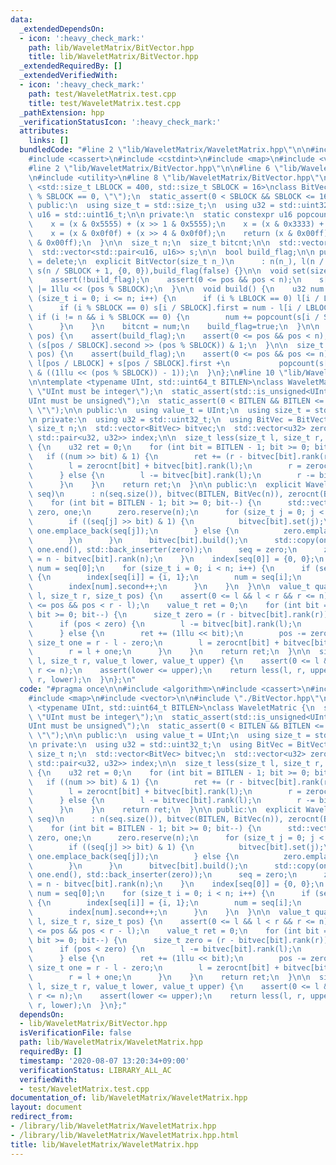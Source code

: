 ```yaml
---
data:
  _extendedDependsOn:
  - icon: ':heavy_check_mark:'
    path: lib/WaveletMatrix/BitVector.hpp
    title: lib/WaveletMatrix/BitVector.hpp
  _extendedRequiredBy: []
  _extendedVerifiedWith:
  - icon: ':heavy_check_mark:'
    path: test/WaveletMatrix.test.cpp
    title: test/WaveletMatrix.test.cpp
  _pathExtension: hpp
  _verificationStatusIcon: ':heavy_check_mark:'
  attributes:
    links: []
  bundledCode: "#line 2 \"lib/WaveletMatrix/WaveletMatrix.hpp\"\n\n#include <algorithm>\n\
    #include <cassert>\n#include <cstdint>\n#include <map>\n#include <vector>\n\n\
    #line 2 \"lib/WaveletMatrix/BitVector.hpp\"\n\n#line 6 \"lib/WaveletMatrix/BitVector.hpp\"\
    \n#include <utility>\n#line 8 \"lib/WaveletMatrix/BitVector.hpp\"\n\ntemplate\
    \ <std::size_t LBLOCK = 400, std::size_t SBLOCK = 16>\nclass BitVector {\n  static_assert(LBLOCK\
    \ % SBLOCK == 0, \"\");\n  static_assert(0 < SBLOCK && SBLOCK <= 16, \"\");\n\n\
    \ public:\n  using size_t = std::size_t;\n  using u32 = std::uint32_t;\n  using\
    \ u16 = std::uint16_t;\n\n private:\n  static constexpr u16 popcount(u16 x) {\n\
    \    x = (x & 0x5555) + (x >> 1 & 0x5555);\n    x = (x & 0x3333) + (x >> 2 & 0x3333);\n\
    \    x = (x & 0x0f0f) + (x >> 4 & 0x0f0f);\n    return (x & 0x00ff) + (x >> 8\
    \ & 0x00ff);\n  }\n\n  size_t n;\n  size_t bitcnt;\n\n  std::vector<u32> l;\n\
    \  std::vector<std::pair<u16, u16>> s;\n\n  bool build_flag;\n\n public:\n  BitVector()\
    \ = delete;\n  explicit BitVector(size_t n_)\n      : n(n_), l(n / LBLOCK + 1),\
    \ s(n / SBLOCK + 1, {0, 0}),build_flag(false) {}\n\n  void set(size_t pos) {\n\
    \    assert(!build_flag);\n    assert(0 <= pos && pos < n);\n    s[pos / SBLOCK].second\
    \ |= 1llu << (pos % SBLOCK);\n  }\n\n  void build() {\n    u32 num = 0;\n    for\
    \ (size_t i = 0; i <= n; i++) {\n      if (i % LBLOCK == 0) l[i / LBLOCK] = num;\n\
    \      if (i % SBLOCK == 0) s[i / SBLOCK].first = num - l[i / LBLOCK];\n     \
    \ if (i != n && i % SBLOCK == 0) {\n        num += popcount(s[i / SBLOCK].second);\n\
    \      }\n    }\n    bitcnt = num;\n    build_flag=true;\n  }\n\n  bool operator[](size_t\
    \ pos) {\n    assert(build_flag);\n    assert(0 <= pos && pos < n);\n    return\
    \ (s[pos / SBLOCK].second >> (pos % SBLOCK)) & 1;\n  }\n\n  size_t rank(size_t\
    \ pos) {\n    assert(build_flag);\n    assert(0 <= pos && pos <= n);\n    return\
    \ l[pos / LBLOCK] + s[pos / SBLOCK].first +\n           popcount(s[pos / SBLOCK].second\
    \ & ((1llu << (pos % SBLOCK)) - 1));\n  }\n};\n#line 10 \"lib/WaveletMatrix/WaveletMatrix.hpp\"\
    \n\ntemplate <typename UInt, std::uint64_t BITLEN>\nclass WaveletMatric {\n  static_assert(std::is_integral<UInt>::value,\
    \ \"UInt must be integer\");\n  static_assert(std::is_unsigned<UInt>::value, \"\
    UInt must be unsigned\");\n  static_assert(0 < BITLEN && BITLEN <= std::numeric_limits<UInt>::digits,\
    \ \"\");\n\n public:\n  using value_t = UInt;\n  using size_t = std::size_t;\n\
    \n private:\n  using u32 = std::uint32_t;\n  using BitVec = BitVector<>;\n\n \
    \ size_t n;\n  std::vector<BitVec> bitvec;\n  std::vector<u32> zerocnt;\n  std::map<value_t,\
    \ std::pair<u32, u32>> index;\n\n  size_t less(size_t l, size_t r, value_t num)\
    \ {\n    u32 ret = 0;\n    for (int bit = BITLEN - 1; bit >= 0; bit--) {\n   \
    \   if ((num >> bit) & 1) {\n        ret += (r - bitvec[bit].rank(r)) - (l - bitvec[bit].rank(l));\n\
    \        l = zerocnt[bit] + bitvec[bit].rank(l);\n        r = zerocnt[bit] + bitvec[bit].rank(r);\n\
    \      } else {\n        l -= bitvec[bit].rank(l);\n        r -= bitvec[bit].rank(r);\n\
    \      }\n    }\n    return ret;\n  }\n\n public:\n  explicit WaveletMatric(std::vector<value_t>\
    \ seq)\n      : n(seq.size()), bitvec(BITLEN, BitVec(n)), zerocnt(BITLEN) {\n\
    \    for (int bit = BITLEN - 1; bit >= 0; bit--) {\n      std::vector<value_t>\
    \ zero, one;\n      zero.reserve(n);\n      for (size_t j = 0; j < n; j++) {\n\
    \        if ((seq[j] >> bit) & 1) {\n          bitvec[bit].set(j);\n         \
    \ one.emplace_back(seq[j]);\n        } else {\n          zero.emplace_back(seq[j]);\n\
    \        }\n      }\n      bitvec[bit].build();\n      std::copy(one.begin(),\
    \ one.end(), std::back_inserter(zero));\n      seq = zero;\n      zerocnt[bit]\
    \ = n - bitvec[bit].rank(n);\n    }\n    index[seq[0]] = {0, 0};\n    value_t\
    \ num = seq[0];\n    for (size_t i = 0; i < n; i++) {\n      if (seq[i] != num)\
    \ {\n        index[seq[i]] = {i, 1};\n        num = seq[i];\n      } else {\n\
    \        index[num].second++;\n      }\n    }\n  }\n\n  value_t quantile(size_t\
    \ l, size_t r, size_t pos) {\n    assert(0 <= l && l < r && r <= n);\n    assert(0\
    \ <= pos && pos < r - l);\n    value_t ret = 0;\n    for (int bit = BITLEN - 1;\
    \ bit >= 0; bit--) {\n      size_t zero = (r - bitvec[bit].rank(r)) - (l - bitvec[bit].rank(l));\n\
    \      if (pos < zero) {\n        l -= bitvec[bit].rank(l);\n        r = l + zero;\n\
    \      } else {\n        ret += (1llu << bit);\n        pos -= zero;\n       \
    \ size_t one = r - l - zero;\n        l = zerocnt[bit] + bitvec[bit].rank(l);\n\
    \        r = l + one;\n      }\n    }\n    return ret;\n  }\n\n  size_t rangefreq(size_t\
    \ l, size_t r, value_t lower, value_t upper) {\n    assert(0 <= l && l <= r &&\
    \ r <= n);\n    assert(lower <= upper);\n    return less(l, r, upper) - less(l,\
    \ r, lower);\n  }\n};\n"
  code: "#pragma once\n\n#include <algorithm>\n#include <cassert>\n#include <cstdint>\n\
    #include <map>\n#include <vector>\n\n#include \"./BitVector.hpp\"\n\ntemplate\
    \ <typename UInt, std::uint64_t BITLEN>\nclass WaveletMatric {\n  static_assert(std::is_integral<UInt>::value,\
    \ \"UInt must be integer\");\n  static_assert(std::is_unsigned<UInt>::value, \"\
    UInt must be unsigned\");\n  static_assert(0 < BITLEN && BITLEN <= std::numeric_limits<UInt>::digits,\
    \ \"\");\n\n public:\n  using value_t = UInt;\n  using size_t = std::size_t;\n\
    \n private:\n  using u32 = std::uint32_t;\n  using BitVec = BitVector<>;\n\n \
    \ size_t n;\n  std::vector<BitVec> bitvec;\n  std::vector<u32> zerocnt;\n  std::map<value_t,\
    \ std::pair<u32, u32>> index;\n\n  size_t less(size_t l, size_t r, value_t num)\
    \ {\n    u32 ret = 0;\n    for (int bit = BITLEN - 1; bit >= 0; bit--) {\n   \
    \   if ((num >> bit) & 1) {\n        ret += (r - bitvec[bit].rank(r)) - (l - bitvec[bit].rank(l));\n\
    \        l = zerocnt[bit] + bitvec[bit].rank(l);\n        r = zerocnt[bit] + bitvec[bit].rank(r);\n\
    \      } else {\n        l -= bitvec[bit].rank(l);\n        r -= bitvec[bit].rank(r);\n\
    \      }\n    }\n    return ret;\n  }\n\n public:\n  explicit WaveletMatric(std::vector<value_t>\
    \ seq)\n      : n(seq.size()), bitvec(BITLEN, BitVec(n)), zerocnt(BITLEN) {\n\
    \    for (int bit = BITLEN - 1; bit >= 0; bit--) {\n      std::vector<value_t>\
    \ zero, one;\n      zero.reserve(n);\n      for (size_t j = 0; j < n; j++) {\n\
    \        if ((seq[j] >> bit) & 1) {\n          bitvec[bit].set(j);\n         \
    \ one.emplace_back(seq[j]);\n        } else {\n          zero.emplace_back(seq[j]);\n\
    \        }\n      }\n      bitvec[bit].build();\n      std::copy(one.begin(),\
    \ one.end(), std::back_inserter(zero));\n      seq = zero;\n      zerocnt[bit]\
    \ = n - bitvec[bit].rank(n);\n    }\n    index[seq[0]] = {0, 0};\n    value_t\
    \ num = seq[0];\n    for (size_t i = 0; i < n; i++) {\n      if (seq[i] != num)\
    \ {\n        index[seq[i]] = {i, 1};\n        num = seq[i];\n      } else {\n\
    \        index[num].second++;\n      }\n    }\n  }\n\n  value_t quantile(size_t\
    \ l, size_t r, size_t pos) {\n    assert(0 <= l && l < r && r <= n);\n    assert(0\
    \ <= pos && pos < r - l);\n    value_t ret = 0;\n    for (int bit = BITLEN - 1;\
    \ bit >= 0; bit--) {\n      size_t zero = (r - bitvec[bit].rank(r)) - (l - bitvec[bit].rank(l));\n\
    \      if (pos < zero) {\n        l -= bitvec[bit].rank(l);\n        r = l + zero;\n\
    \      } else {\n        ret += (1llu << bit);\n        pos -= zero;\n       \
    \ size_t one = r - l - zero;\n        l = zerocnt[bit] + bitvec[bit].rank(l);\n\
    \        r = l + one;\n      }\n    }\n    return ret;\n  }\n\n  size_t rangefreq(size_t\
    \ l, size_t r, value_t lower, value_t upper) {\n    assert(0 <= l && l <= r &&\
    \ r <= n);\n    assert(lower <= upper);\n    return less(l, r, upper) - less(l,\
    \ r, lower);\n  }\n};"
  dependsOn:
  - lib/WaveletMatrix/BitVector.hpp
  isVerificationFile: false
  path: lib/WaveletMatrix/WaveletMatrix.hpp
  requiredBy: []
  timestamp: '2020-08-07 13:20:34+09:00'
  verificationStatus: LIBRARY_ALL_AC
  verifiedWith:
  - test/WaveletMatrix.test.cpp
documentation_of: lib/WaveletMatrix/WaveletMatrix.hpp
layout: document
redirect_from:
- /library/lib/WaveletMatrix/WaveletMatrix.hpp
- /library/lib/WaveletMatrix/WaveletMatrix.hpp.html
title: lib/WaveletMatrix/WaveletMatrix.hpp
---
```


